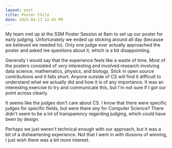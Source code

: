 ```yaml
---
layout: post
title: Poster Child
date: 2015-04-17 12:43 PM
---
```


My team met up at the SSM Poster Session at 8am to set up our poster for early judging. Unfortunately we ended up sticking around all day (because we believed we needed to). Only one judge ever actually approached the poster and asked me questions about it, which is a bit disappointing.

Generally I would say that the experience feels like a waste of time. Most of the posters consisted of *very* interesting and involved research involving data science, mathematics, physics, and biology. Stick in open source contributions and it falls short. Anyone outside of CS will find it difficult to understand what we actually did and how it is of any importance. It was an interesting exercise to try and communicate this, but I'm not sure if I got our point across clearly. 

It seems like the judges don't care about CS. I know that there were specific judges for specific fields, but were there any for Computer Science? There didn't seem to be a lot of transparency regarding judging, which could have been by design. 

Perhaps we just weren't technical enough with our approach, but it was a bit of a disheartening experience. Not that I went in with illusions of winning, I just wish there was a bit more interest. 

